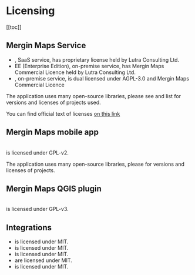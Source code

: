 # Licensing

[[toc]]

## Mergin Maps Service

* <AppDomainNameLink desc="Mergin Maps Cloud" />, SaaS <MainPlatformName /> service, has proprietary license held by Lutra Consulting Ltd.
* <MainPlatformName /> EE (Enterprise Edition), on-premise <MainPlatformName /> service, has Mergin Maps Commercial Licence held by Lutra Consulting Ltd.
* <GitHubRepo id="MerginMaps/server" desc="Mergin Maps CE (Community Edition)" />, on-premise <MainPlatformName /> service, is dual licensed under AGPL-3.0 and Mergin Maps Commercial Licence

The application uses many open-source libraries, please see <GitHubRepo id="MerginMaps/server/blob/master/server/Pipfile" desc="this" /> and <GitHubRepo id="MerginMaps/server/blob/master/web-app/package.json" desc="this" /> list for versions and licenses of projects used.

You can find official text of licenses [on this link](https://merginmaps.com/licenses)

## Mergin Maps mobile app
<br />
<GitHubRepo id="MerginMaps/mobile" desc="Mergin Maps mobile app" /> is licensed under GPL-v2. 

The application uses many open-source libraries, please <GitHubRepo id="MerginMaps/mobile-sdk/blob/master/vcpkg.json" desc="see this list" /> for versions and licenses of projects.

## Mergin Maps QGIS plugin
<br />
<GitHubRepo id="MerginMaps/qgis-plugin" desc="Mergin Maps QGIS Plugin" /> is licensed under GPL-v3.

## Integrations

* <GitHubRepo id="MerginMaps/python-api-client" desc="Mergin Maps Python Client/Module" /> is licensed under MIT. 
* <GitHubRepo id="MerginMaps/cpp-api-client" desc="Mergin Maps C++ Client/Module" /> is licensed under MIT.  
* <GitHubRepo id="MerginMaps/media-sync" desc="Mergin Maps Media Synchronisation" /> is licensed under MIT. 
* <GitHubRepo id="MerginMaps/work-packages" desc="Mergin Maps Work Packages" /> are licensed under MIT. 
* <GitHubRepo id="MerginMaps/db-sync" desc="Mergin Maps Database Synchronisation" /> is licensed under MIT. 
